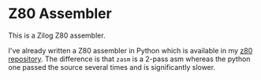# Z80 Assembler


This is a Zilog Z80 assembler.

I've already written a Z80 assembler in Python which is available in my
[z80 repository](https://github.com/adzierzanowski/z80/). The difference is that
`zasm` is a 2-pass asm whereas the python one passed the source several times and
is significantly slower.
